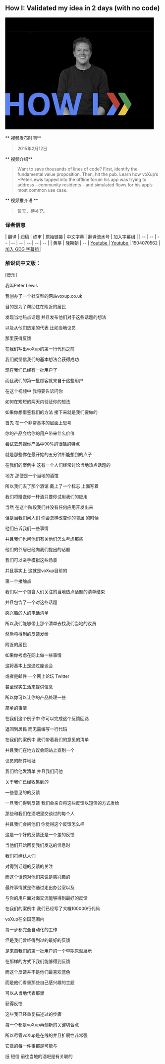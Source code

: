 ## How I: Validated my idea in 2 days (with no code) 

![video_screenshot](images/1s_LoWy2dBU.jpg) 

** 视频发布时间**
 
> 2015年2月12日

** 视频介绍**

>  Want to save thousands of lines of code? First, identify the fundamental value proposition. Then, hit the pub. Learn how voXup’s +PeterLewis tapped into the offline forum his app was trying to address - community residents - and simulated flows for his app’s most common use case.

** 视频推介语 **

>  暂无，待补充。

### 译者信息

| 翻译 | 润稿 | 终审 | 原始链接 | 中文字幕 |  翻译流水号  |  加入字幕组  |
| -- | -- | -- | -- | -- |  -- | -- | -- |
| 黄莘 | 隆斯朝 | -- | [ Youtube ]( https://www.youtube.com/watch?v=1s_LoWy2dBU )  |  [ Youtube ]( https://www.youtube.com/watch?v=23suBJRwbzg ) | 1504070562 | [ 加入 GDG 字幕组 ]( http://www.gfansub.com/join_translator )  |


### 解说词中文版：

[音乐]

我叫Peter Lewis

我创办了一个社交型的网站voxup.co.uk

目的是为了帮助住在附近的居民

发现当地热点话题  并且发布他们对于这些话题的想法

以及从他们选定的代表  比如当地议员

那里获得反馈

在我们写出voXup的第一行代码之前

我们就坚信我们的基本想法会获得成功

现在我们已经有一批用户了

而且我们的第一批顾客就来自于这些用户

在这个视频中  我将要告诉问你

如何在短短的两天内验证你的想法

如果你想借鉴我们的方法  接下来就是我们要做的

首先  在一个非常基本的层面上思考

你的产品会给你的用户带来什么价值

尝试去忽视你产品中90%的很酷的特点

就是那些你在最开始的五分钟所能想到的点子

在我们的案例中  这有一个人们经常讨论当地热点话题的

地方  那便是一个当地的酒馆

所以我们去了那个酒馆  戴上了一个标志  上面写着

我们将赠送你一杯酒只要你试用我们的应用

当然  在这个阶段我们并没有任何应用开发出来

但是当我们问人们  你会怎样改变你的邻居  的时候

他们告诉我们一些事情

并且我们也问他们有关他们怎么考虑那些

他们的邻居已经向我们提出的话题

我们可以亲手模拟这些场景

并且事实上  这就是voXup目前的

第一个接触点

我们以一个包含人们关注的当地热点话题的清单结束

并且包含了一个对这些话题

感兴趣的人的电话清单

所以我们能够带上那个清单去找我们当地的议员

然后将得到的反馈发给

附近的居民

如果你考虑在网上做一些事情

这将基本上是通过座谈会

或者是邮件  一个网上论坛  Twitter

甚至现实生活来提供信息

所以你可以让你的产品处理一些

简单的事情

在我们这个例子中  你可以完成这个反馈回路

返回到居民  而无需编写一行代码

在我们的案例中  我们带着我们的意见的清单

并且我们在地方议会网站上查到一个

议员的邮件地址

我们给他发清单  并且我们问他

关于我们已经收集到的

一些意见的的反馈

一旦我们得到反馈  我们会亲自将这些反馈以短信的方式发给

那些和我们在酒吧里交谈过的每个人

并且我们会问他们  你觉得这个反馈怎么样

这是一个好的反馈还是一个差的反馈

当他们开始回复我们发送的信息时

我们将确认人们

对得到话题的反馈的关注

而这个话题对他们来说是感兴趣的

最终事情就是你通过走出办公室以及

与你的用户面对面交流能够得到最好的反馈

在我们的案例中  我们已经写了大概100000行代码

voXup在全国范围内

每一步都完全自动化的工作

但是我们曾经得到过的最好的反馈

是来自我们的第一批用户的一个早期原型展示

在那样的方式下我们能够得到反馈

而这个反馈并不是他们最喜欢蓝色

而是他们看重那些自己感兴趣的主题

可以从当地代表那里

获得反馈

这些我已经重复描述过的步骤

每一个都是voXup再创新的关键切合点

所以尽管voXup是在线的并且扩展性非常强

它做的每一件事都是可能与

纸  短信  前往当地的酒吧是有关联的


